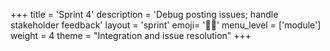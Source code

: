 +++
title = 'Sprint 4'
description = 'Debug posting issues; handle stakeholder feedback'
layout = 'sprint'
emoji= '🏃🏾'
menu_level = ['module']
weight = 4
theme = "Integration and issue resolution"
+++
